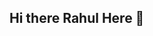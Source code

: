 ##  Hi there Rahul Here 👋

<!--
**Rahulraj2509/Rahulraj2509** is a ✨ _special_ ✨ repository because its `README.md` (this file) appears on your GitHub profile.



### MY CERTIFICATIONS

- ***🔭 I have been worked on '''AWS architect'''.
- ___🌱 I’m currently learning '''AI APPLIED DATA SCIENCE'''. 
- ___👯 I’m looking to collaborate on my skills 
- ___🤔 I’m looking for help with my internship
- ***💬 Ask me about my allround skills 
- ***📫 How to reach me:  [linkdn](https://www.linkedin.com/in/rahul-kumar-singh-a7148b12a/)
- 😄 
- ***⚡ Fun fact: the things you can think about , you can achieve too
-->
